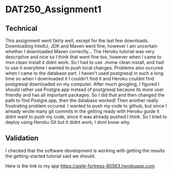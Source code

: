 # DAT250_Assignment1

## Technical 
This assignment went fairly well, except for the last few downloads. Downloading IntelliJ, JDK and Maven went fine, however I am uncertain whether I downloaded Maven correctly... The Heroku tutorial was very descriptive and nice so I think that went fine too, however when I came to mvn clean install it didnt work. So I had to use \.mvnw clean install, and had to use it everytime I wanted to push local changes. Problems also occured when I came to the database part. I haven't used postgresql in such a long time so when I downloaded it I couldn't find it and Heroku couldnt find postgresql downloaded on my computer. After much googling, I figured I should rather use Postgre.app instead of postgresql because its more user friendly and has all important packages. So I did that and then changed the path to find Postgre.app, then the database worked! Then another really frustrating problem occured. I wanted to push my code to github, but since I already wrote many git commits in the getting ready with Heroku guide it didnt want to push my code, since it was already pushed I think. So I tried to deploy using Heroku Git but it didnt work, I dont know why. 

## Validation
I checked that the software development is working with getting the results the getting-started tutorial said we should. 

Here is the link to my app https://agile-fortress-80563.herokuapp.com
